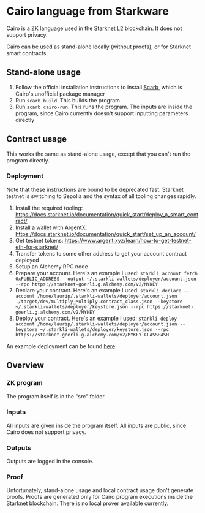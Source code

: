 # Cairo language from Starkware

Cairo is a ZK language used in the [Starknet](https://www.starknet.io/en) L2 blockchain. It does not support privacy.

Cairo can be used as stand-alone locally (without proofs), or for Starknet smart contracts.

## Stand-alone usage

1. Follow the official installation instructions to install [Scarb](https://docs.swmansion.com/scarb/download.html), which is Cairo's unofficial package manager
1. Run `scarb build`. This builds the program
1. Run `scarb cairo-run`. This runs the program. The inputs are inside the program, since Cairo currently doesn't support inputting parameters directly

## Contract usage

This works the same as stand-alone usage, except that you can't run the program directly.

### Deployment

Note that these instructions are bound to be deprecated fast. Starknet testnet is switching to Sepolia and the syntax of all tooling changes rapidly.

1. Install the required tooling: https://docs.starknet.io/documentation/quick_start/deploy_a_smart_contract/
1. Install a wallet with ArgentX: https://docs.starknet.io/documentation/quick_start/set_up_an_account/
1. Get testnet tokens: https://www.argent.xyz/learn/how-to-get-testnet-eth-for-starknet/
1. Transfer tokens to some other address to get your account contract deployed
1. Setup an Alchemy RPC node
1. Prepare your account. Here's an example I used: `starkli account fetch 0xPUBLIC_ADDRESS --output ~/.starkli-wallets/deployer/account.json --rpc https://starknet-goerli.g.alchemy.com/v2/MYKEY`
1. Declare your contract. Here's an example I used: `starkli declare --account /home/laurip/.starkli-wallets/deployer/account.json ./target/dev/multiply_Multiply.contract_class.json --keystore ~/.starkli-wallets/deployer/keystore.json --rpc https://starknet-goerli.g.alchemy.com/v2/MYKEY`
1. Deploy your contract. Here's an example I used: `starkli deploy --account /home/laurip/.starkli-wallets/deployer/account.json --keystore ~/.starkli-wallets/deployer/keystore.json --rpc https://starknet-goerli.g.alchemy.com/v2/MYKEY CLASSHASH`

An example deployment can be found [here](https://testnet.starkscan.co/contract/0x07524c59c4d1f248397a0aa68e8a1bd3ae207bc5645c6851e5992ff2bea640bb#class-code-history).

## Overview

### ZK program

The program itself is in the "src" folder.

### Inputs

All inputs are given inside the program itself. All inputs are public, since Cairo does not support privacy.

### Outputs

Outputs are logged in the console.

### Proof

Unfortunately, stand-alone usage and local contract usage don't generate proofs. Proofs are generated only for Cairo program executions inside the Starknet blockchain. There is no local prover available currently.
